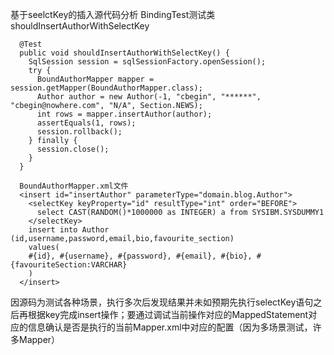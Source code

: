 基于seelctKey的插入源代码分析
BindingTest测试类shouldInsertAuthorWithSelectKey
```language
  @Test
  public void shouldInsertAuthorWithSelectKey() {
    SqlSession session = sqlSessionFactory.openSession();
    try {
      BoundAuthorMapper mapper = session.getMapper(BoundAuthorMapper.class);
      Author author = new Author(-1, "cbegin", "******", "cbegin@nowhere.com", "N/A", Section.NEWS);
      int rows = mapper.insertAuthor(author);
      assertEquals(1, rows);
      session.rollback();
    } finally {
      session.close();
    }
  }
```
```language
  BoundAuthorMapper.xml文件
  <insert id="insertAuthor" parameterType="domain.blog.Author">
    <selectKey keyProperty="id" resultType="int" order="BEFORE">
      select CAST(RANDOM()*1000000 as INTEGER) a from SYSIBM.SYSDUMMY1
    </selectKey>
    insert into Author (id,username,password,email,bio,favourite_section)
    values(
    #{id}, #{username}, #{password}, #{email}, #{bio}, #{favouriteSection:VARCHAR}
    )
  </insert>
```
因源码为测试各种场景，执行多次后发现结果并未如预期先执行selectKey语句之后再根据key完成insert操作；要通过调试当前操作对应的MappedStatement对应的信息确认是否是执行的当前Mapper.xml中对应的配置（因为多场景测试，许多Mapper）

